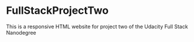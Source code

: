 # FullStackProjectTwo
This is a responsive HTML website for project two of the Udacity Full Stack Nanodegree
